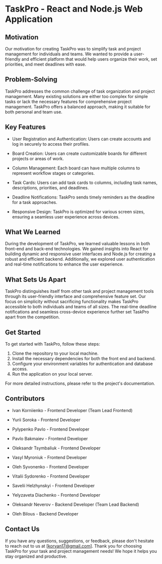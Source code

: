 # **TaskPro - React and Node.js Web Application**

## **Motivation**

Our motivation for creating TaskPro was to simplify task and project management
for individuals and teams. We wanted to provide a user-friendly and efficient
platform that would help users organize their work, set priorities, and meet
deadlines with ease.

## **Problem-Solving**

TaskPro addresses the common challenge of task organization and project
management. Many existing solutions are either too complex for simple tasks or
lack the necessary features for comprehensive project management. TaskPro offers
a balanced approach, making it suitable for both personal and team use.

## **Key Features**

- User Registration and Authentication: Users can create accounts and log in
  securely to access their profiles.

- Board Creation: Users can create customizable boards for different projects or
  areas of work.

- Column Management: Each board can have multiple columns to represent workflow
  stages or categories.

- Task Cards: Users can add task cards to columns, including task names,
  descriptions, priorities, and deadlines.

- Deadline Notifications: TaskPro sends timely reminders as the deadline for a
  task approaches.

- Responsive Design: TaskPro is optimized for various screen sizes, ensuring a
  seamless user experience across devices.

## **What We Learned**

During the development of TaskPro, we learned valuable lessons in both front-end
and back-end technologies. We gained insights into React for building dynamic
and responsive user interfaces and Node.js for creating a robust and efficient
backend. Additionally, we explored user authentication and real-time
notifications to enhance the user experience.

## **What Sets Us Apart**

TaskPro distinguishes itself from other task and project management tools
through its user-friendly interface and comprehensive feature set. Our focus on
simplicity without sacrificing functionality makes TaskPro accessible to both
individuals and teams of all sizes. The real-time deadline notifications and
seamless cross-device experience further set TaskPro apart from the competition.

## **Get Started**

To get started with TaskPro, follow these steps:

1. Clone the repository to your local machine.
2. Install the necessary dependencies for both the front end and backend.
3. Configure your environment variables for authentication and database access.
4. Run the application on your local server.

For more detailed instructions, please refer to the project's documentation.

## **Contributors**

- Ivan Korniienko - Frontend Developer (Team Lead Frontend)

- Yurii Soroka - Frontend Developer

- Pylypenko Pavlo - Frontend Developer

- Pavlo Bakmaiev - Frontend Developer

- Oleksandr Tsymbaliuk - Frontend Developer

- Vasyl Myroniuk - Frontend Developer

- Oleh Syvonenko - Frontend Developer

- Vitalii Sydorenko - Frontend Developer

- Savelii Helzhynskyi - Frontend Developer

- Yelyzaveta Diachenko - Frontend Developer

- Oleksandr Neverov - Backend Developer (Team Lead Backend)

- Oleh Bilous - Backend Developer

## **Contact Us**

If you have any questions, suggestions, or feedback, please don't hesitate to
reach out to us at [korvan17@gmail.com]. Thank you for choosing TaskPro for your
task and project management needs! We hope it helps you stay organized and
productive.
